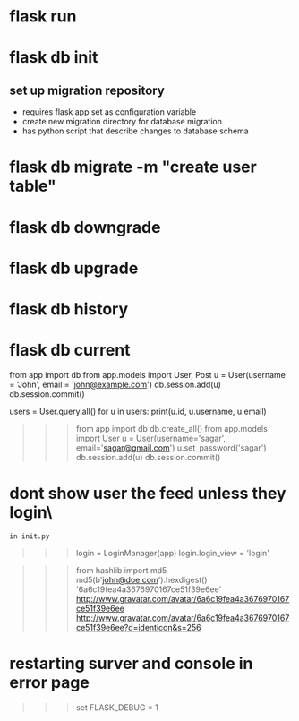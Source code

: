# flask run

# flask db init
## set up migration repository
- requires flask app set as configuration variable
- create new migration directory for database migration
- has python script that describe changes to database schema

# flask db migrate -m "create user table"


# flask db downgrade
# flask db upgrade


# flask db history
# flask db current


from app import db
from app.models import User, Post
u = User(username = 'John', email = 'john@example.com')
db.session.add(u)
db.session.commit()

users = User.query.all()
for u in users:
	print(u.id, u.username, u.email)


>>> from app import db
>>> db.create_all()
>>> from app.models import User
>>> u = User(username='sagar', email='sagar@gmail.com')
>>> u.set_password('sagar')
>>> db.session.add(u)
>>> db.session.commit()

# dont show user the feed unless they login\
`in init.py`
>>> login = LoginManager(app)
>>>login.login_view = 'login'


>>> from hashlib import md5
>>> md5(b'john@doe.com').hexdigest()
'6a6c19fea4a3676970167ce51f39e6ee'
>>> http://www.gravatar.com/avatar/6a6c19fea4a3676970167ce51f39e6ee
>>> http://www.gravatar.com/avatar/6a6c19fea4a3676970167ce51f39e6ee?d=identicon&s=256

# restarting surver and console in error page
>>> set FLASK_DEBUG = 1
